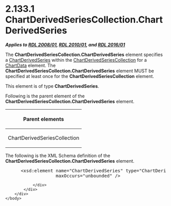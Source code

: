 <html dir="LTR" xmlns:mshelp="http://msdn.microsoft.com/mshelp" xmlns:ddue="http://ddue.schemas.microsoft.com/authoring/2003/5" xmlns:xlink="http://www.w3.org/1999/xlink" xmlns:tool="http://www.microsoft.com/tooltip">
    <head>
        <meta http-equiv="Content-Type" content="text/html; CHARSET=utf-8"></meta>
        <meta name="save" content="history"></meta>
        <title>2.133.1 ChartDerivedSeriesCollection.ChartDerivedSeries</title>
        <xml>
            <mshelp:toctitle title="2.133.1 ChartDerivedSeriesCollection.ChartDerivedSeries"></mshelp:toctitle>
            <mshelp:rltitle title="[MS-RDL]: ChartDerivedSeriesCollection.ChartDerivedSeries"></mshelp:rltitle>
            <mshelp:keyword index="A" term="6c8e547f-6905-4fd4-9ce3-08e06b9c6558"></mshelp:keyword>
            <mshelp:attr name="DCSext.ContentType" value="open specification"></mshelp:attr>
            <mshelp:attr name="AssetID" value="6c8e547f-6905-4fd4-9ce3-08e06b9c6558"></mshelp:attr>
            <mshelp:attr name="TopicType" value="kbRef"></mshelp:attr>
            <mshelp:attr name="DCSext.Title" value="[MS-RDL]: ChartDerivedSeriesCollection.ChartDerivedSeries" />
        </xml>
    </head>
    <body>
        <div id="header">
            <h1 class="heading">2.133.1 ChartDerivedSeriesCollection.ChartDerivedSeries</h1>
        </div>
        <div id="mainSection">
            <div id="mainBody">
                <div id="allHistory" class="saveHistory"></div>
                <div id="sectionSection0" class="section" name="collapseableSection">
                    

<p><b><i>Applies to </i></b><a href="1e855f94-4617-47e4-b89e-0856c6cb420f.html"><b><i>RDL 2008/01</i></b></a><b><i>,
</i></b><a href="3428e690-a348-4ec7-8a6a-8efb42d2cdee.html"><b><i>RDL 2010/01</i></b></a><b><i>,
and </i></b><a href="52ce3983-2bfc-4e72-9359-42aaf5fe4509.html"><b><i>RDL 2016/01</i></b></a></p>

<p>The <b>ChartDerivedSeriesCollection.ChartDerivedSeries</b>
element specifies a <a href="1d639ad1-8e24-45ec-8dcb-8b6163780a36.html">ChartDerivedSeries</a>
within the <a href="4b2b7f4e-90f3-415b-9e7d-89b2b5ac04ba.html">ChartDerivedSeriesCollection</a>
for a <a href="1aee64b7-3829-41b6-b546-544f42867119.html">ChartData</a>
element. The <b>ChartDerivedSeriesCollection.ChartDerivedSeries</b> element
MUST be specified at least once for the <b>ChartDerivedSeriesCollection</b>
element.</p>

<p>This element is of type <b>ChartDerivedSeries</b>.</p>

<p>Following is the parent element of the <b>ChartDerivedSeriesCollection.ChartDerivedSeries</b>
element.</p>

<table>
 <thead>
  <tr>
   <th>
   <p>Parent elements </p>
   </th>
  </tr>
 </thead>
 <tr>
  <td>
  <p>ChartDerivedSeriesCollection </p>
  </td>
 </tr>
</table>

<p>The following is the XML Schema definition of the <b>ChartDerivedSeriesCollection.ChartDerivedSeries</b>
element.</p>

<dl>
<dd>
<div><pre> &lt;xsd:element name=&quot;ChartDerivedSeries&quot; type=&quot;ChartDerivedSeriesType&quot; minOccurs=&quot;1&quot; 
              maxOccurs=&quot;unbounded&quot; /&gt;
</pre></div>
</dd></dl>


                </div>
            </div>
        </div>
    </body>
</html>